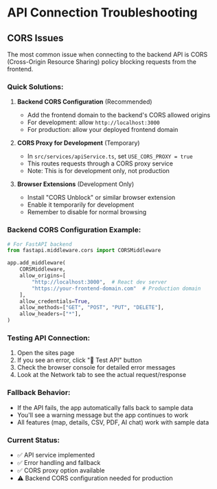 # API Connection Troubleshooting

## CORS Issues

The most common issue when connecting to the backend API is CORS (Cross-Origin Resource Sharing) policy blocking requests from the frontend.

### Quick Solutions:

1. **Backend CORS Configuration** (Recommended)
   - Add the frontend domain to the backend's CORS allowed origins
   - For development: allow `http://localhost:3000`
   - For production: allow your deployed frontend domain

2. **CORS Proxy for Development** (Temporary)
   - In `src/services/apiService.ts`, set `USE_CORS_PROXY = true`
   - This routes requests through a CORS proxy service
   - Note: This is for development only, not production

3. **Browser Extensions** (Development Only)
   - Install "CORS Unblock" or similar browser extension
   - Enable it temporarily for development
   - Remember to disable for normal browsing

### Backend CORS Configuration Example:

```python
# For FastAPI backend
from fastapi.middleware.cors import CORSMiddleware

app.add_middleware(
    CORSMiddleware,
    allow_origins=[
        "http://localhost:3000",  # React dev server
        "https://your-frontend-domain.com"  # Production domain
    ],
    allow_credentials=True,
    allow_methods=["GET", "POST", "PUT", "DELETE"],
    allow_headers=["*"],
)
```

### Testing API Connection:

1. Open the sites page
2. If you see an error, click "🧪 Test API" button
3. Check the browser console for detailed error messages
4. Look at the Network tab to see the actual request/response

### Fallback Behavior:

- If the API fails, the app automatically falls back to sample data
- You'll see a warning message but the app continues to work
- All features (map, details, CSV, PDF, AI chat) work with sample data

### Current Status:

- ✅ API service implemented
- ✅ Error handling and fallback
- ✅ CORS proxy option available
- ⚠️ Backend CORS configuration needed for production
